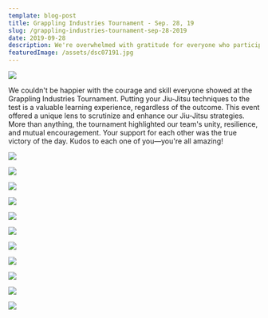 ```yaml
---
template: blog-post
title: Grappling Industries Tournament - Sep. 28, 19
slug: /grappling-industries-tournament-sep-28-2019
date: 2019-09-28
description: We're overwhelmed with gratitude for everyone who participated in this most recent Grappling Industries Tournament.  Your display of Mental Toughness and Discipline was truly inspiring, and we're incredibly proud of both children and adults who competed. The event was a testament to the power of community, united by a shared passion for Fitness and Self-Defense. Special congratulations to those who medaled—you've made your hard work visible. As we look forward to future events, we're excited to continue fostering Self-Confidence and Self-Respect within our Jiu-Jitsu community. Thank you for making this tournament a memorable experience for all!
featuredImage: /assets/dsc07191.jpg
---
```

![](/img/ais07937_easy-resize.com.jpg)

We couldn't be happier with the courage and skill everyone showed at the Grappling Industries Tournament. Putting your Jiu-Jitsu techniques to the test is a valuable learning experience, regardless of the outcome. This event offered a unique lens to scrutinize and enhance our Jiu-Jitsu strategies. More than anything, the tournament highlighted our team's unity, resilience, and mutual encouragement. Your support for each other was the true victory of the day. Kudos to each one of you—you're all amazing!

![](/img/dsc07168_easy-resize.com.jpg)

![](/img/grapplingindustriesais07924_easy-resize.com.jpg)

![](/img/dsc07210_easy-resize.com.jpg)

![](/img/grapplingindustriesais08176.jpg)

![](/img/grapplingindustriesais08163_easy-resize.com.jpg)

![](/img/dsc07038_easy-resize.com.jpg)

![](/img/grapplingindustriesais08224_easy-resize.com.jpg)

![](/img/dsc07131_easy-resize.com.jpg)

![](/img/dsc07044_easy-resize.com.jpg)

![](/img/dsc07105_easy-resize.com.jpg)

![](/img/grapplingindustriesais07995.jpg)